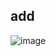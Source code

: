 ## add
![image](https://github.com/windhuuma/skills-communicate-using-markdown/assets/150054992/f0dbd918-1122-40a1-9a1b-1f54c6083b25)
